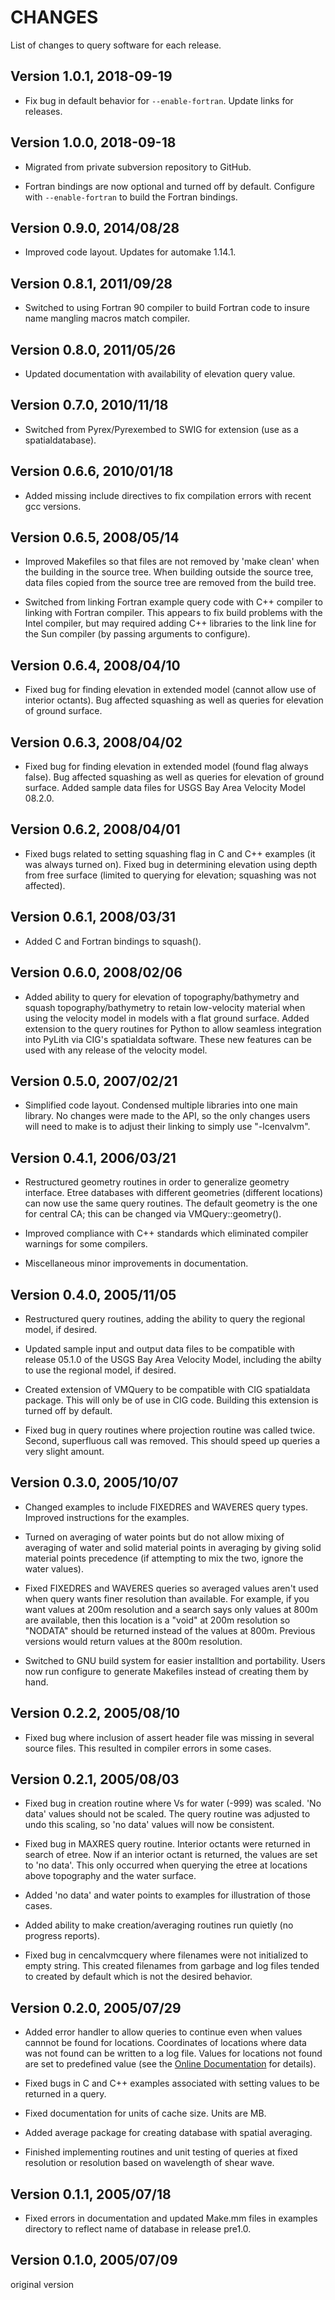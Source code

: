 # CHANGES

List of changes to query software for each release.

## Version 1.0.1, 2018-09-19

* Fix bug in default behavior for `--enable-fortran`. Update links for
  releases.

## Version 1.0.0, 2018-09-18

* Migrated from private subversion repository to GitHub.

* Fortran bindings are now optional and turned off by
  default. Configure with `--enable-fortran` to build the Fortran
  bindings.


## Version 0.9.0, 2014/08/28

* Improved code layout. Updates for automake 1.14.1.


## Version 0.8.1, 2011/09/28

* Switched to using Fortran 90 compiler to build Fortran code to
 insure name mangling macros match compiler.

 
## Version 0.8.0, 2011/05/26

* Updated documentation with availability of elevation query value.


## Version 0.7.0, 2010/11/18

* Switched from Pyrex/Pyrexembed to SWIG for extension (use as a
spatialdatabase).


## Version 0.6.6, 2010/01/18

* Added missing include directives to fix compilation errors with
recent gcc versions.


## Version 0.6.5, 2008/05/14

* Improved Makefiles so that files are not removed by 'make clean'
when the building in the source tree. When building outside the source
tree, data files copied from the source tree are removed from the
build tree.

* Switched from linking Fortran example query code with C++ compiler
to linking with Fortran compiler. This appears to fix build problems
with the Intel compiler, but may required adding C++ libraries to the
link line for the Sun compiler (by passing arguments to configure).


## Version 0.6.4, 2008/04/10

* Fixed bug for finding elevation in extended model (cannot allow use
of interior octants). Bug affected squashing as well as queries for
elevation of ground surface.


## Version 0.6.3, 2008/04/02

*  Fixed bug for finding elevation in extended model (found flag
always false). Bug affected squashing as well as queries for
elevation of ground surface. Added sample data files for USGS Bay
Area Velocity Model 08.2.0.


## Version 0.6.2, 2008/04/01

* Fixed bugs related to setting squashing flag in C and C++ examples
(it was always turned on). Fixed bug in determining elevation using
depth from free surface (limited to querying for elevation; squashing
was not affected).


## Version 0.6.1, 2008/03/31

* Added C and Fortran bindings to squash().


## Version 0.6.0, 2008/02/06

* Added ability to query for elevation of topography/bathymetry and
squash topography/bathymetry to retain low-velocity material when
using the velocity model in models with a flat ground surface. Added
extension to the query routines for Python to allow seamless
integration into PyLith via CIG's spatialdata software. These new
features can be used with any release of the velocity model.


## Version 0.5.0, 2007/02/21

* Simplified code layout. Condensed multiple libraries into one main
library. No changes were made to the API, so the only changes users
will need to make is to adjust their linking to simply use
"-lcenvalvm".


## Version 0.4.1, 2006/03/21

* Restructured geometry routines in order to generalize geometry
interface. Etree databases with different geometries (different
locations) can now use the same query routines. The default geometry
is the one for central CA; this can be changed via
VMQuery::geometry().

* Improved compliance with C++ standards which eliminated compiler
warnings for some compilers.

* Miscellaneous minor improvements in documentation.


## Version 0.4.0, 2005/11/05

* Restructured query routines, adding the ability to query the
regional model, if desired.

* Updated sample input and output data files to be compatible with
release 05.1.0 of the USGS Bay Area Velocity Model, including the
abilty to use the regional model, if desired.

* Created extension of VMQuery to be compatible with CIG spatialdata
package. This will only be of use in CIG code. Building this extension
is turned off by default.

* Fixed bug in query routines where projection routine was called
twice. Second, superfluous call was removed. This should speed up
queries a very slight amount.


## Version 0.3.0, 2005/10/07

* Changed examples to include FIXEDRES and WAVERES query
types. Improved instructions for the examples.

* Turned on averaging of water points but do not allow mixing of
averaging of water and solid material points in averaging by giving
solid material points precedence (if attempting to mix the two, ignore
the water values).

* Fixed FIXEDRES and WAVERES queries so averaged values aren't used
when query wants finer resolution than available. For example, if you
want values at 200m resolution and a search says only values at 800m
are available, then this location is a "void" at 200m resolution so
"NODATA" should be returned instead of the values at 800m. Previous
versions would return values at the 800m resolution.

* Switched to GNU build system for easier installtion and
portability. Users now run configure to generate Makefiles instead of
creating them by hand.


## Version 0.2.2, 2005/08/10

* Fixed bug where inclusion of assert header file was missing in
several source files. This resulted in compiler errors in some cases.


## Version 0.2.1, 2005/08/03

* Fixed bug in creation routine where Vs for water (-999) was
scaled. 'No data' values should not be scaled. The query routine was
adjusted to undo this scaling, so 'no data' values will now be
consistent.

* Fixed bug in MAXRES query routine. Interior octants were returned in
search of etree. Now if an interior octant is returned, the values are
set to 'no data'. This only occurred when querying the etree at
locations above topography and the water surface.

* Added 'no data' and water points to examples for illustration of
those cases.

* Added ability to make creation/averaging routines run quietly (no
progress reports).

* Fixed bug in cencalvmcquery where filenames were not initialized to
empty string. This created filenames from garbage and log files tended
to created by default which is not the desired behavior.


## Version 0.2.0, 2005/07/29

* Added error handler to allow queries to continue even when values
cannnot be found for locations. Coordinates of locations where data
was not found can be written to a log file. Values for locations not
found are set to predefined value (see the
[Online Documentation](https://baagaard-usgs.github.io/cencalvm/query.md)
for details).

* Fixed bugs in C and C++ examples associated with setting values to
be returned in a query.

* Fixed documentation for units of cache size. Units are MB.

* Added average package for creating database with spatial averaging.

* Finished implementing routines and unit testing of queries at fixed
resolution or resolution based on wavelength of shear wave.


## Version 0.1.1, 2005/07/18

* Fixed errors in documentation and updated Make.mm files in examples
directory to reflect name of database in release pre1.0.


## Version 0.1.0, 2005/07/09 

original version
